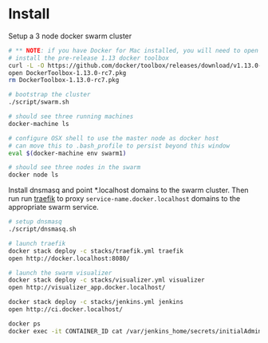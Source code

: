 # Install

Setup a 3 node docker swarm cluster

```bash
# ** NOTE: if you have Docker for Mac installed, you will need to open preferences and uninstall
# install the pre-release 1.13 docker toolbox
curl -L -O https://github.com/docker/toolbox/releases/download/v1.13.0-rc7/DockerToolbox-1.13.0-rc7.pkg
open DockerToolbox-1.13.0-rc7.pkg
rm DockerToolbox-1.13.0-rc7.pkg

# bootstrap the cluster
./script/swarm.sh

# should see three running machines
docker-machine ls

# configure OSX shell to use the master node as docker host
# can move this to .bash_profile to persist beyond this window
eval $(docker-machine env swarm1)

# should see three nodes in the swarm
docker node ls
```

Install dnsmasq and point *.localhost domains to the swarm cluster. Then run run [traefik](https://traefik.io) to proxy `service-name.docker.localhost` domains to the appropriate swarm service.

```bash
# setup dnsmasq
./script/dnsmasq.sh

# launch traefik
docker stack deploy -c stacks/traefik.yml traefik
open http://docker.localhost:8080/

# launch the swarm visualizer
docker stack deploy -c stacks/visualizer.yml visualizer
open http://visualizer_app.docker.localhost/
```



```bash
docker stack deploy -c stacks/jenkins.yml jenkins
open http://ci.docker.localhost/

docker ps
docker exec -it CONTAINER_ID cat /var/jenkins_home/secrets/initialAdminPassword
```
